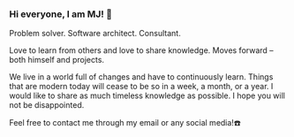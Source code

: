 ### Hi everyone, I am MJ! 👋

Problem solver. Software architect. Consultant.

Love to learn from others and love to share knowledge. Moves forward – both himself and projects.

We live in a world full of changes and have to continuously learn. Things that are modern today will cease to be so in a week, a month, or a year. I would like to share as much timeless knowledge as possible. I hope you will not be disappointed.

Feel free to contact me through my email or any social media!☎️
